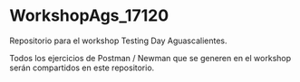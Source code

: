 # WorkshopAgs_17120
Repositorio para el workshop Testing Day Aguascalientes. 

Todos los ejercicios de Postman / Newman que se generen en el workshop serán compartidos en este repositorio.
